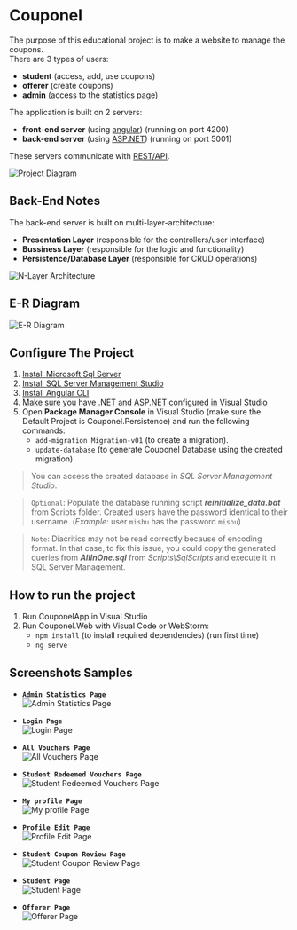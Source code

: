 # Couponel

The purpose of this educational project is to make a website to manage the coupons.  
There are 3 types of users:
* **student** (access, add, use coupons)
* **offerer** (create coupons)
* **admin** (access to the statistics page)

The application is built on 2 servers:
- **front-end server** (using [angular](https://angular.io/)) (running on port 4200)
- **back-end server** (using [ASP.NET](https://dotnet.microsoft.com/apps/aspnet)) (running on port 5001)

These servers communicate with [REST/API](https://restfulapi.net/).

![Project Diagram](https://github.com/enaki/Couponel/blob/Co-54/Documentation/architecture/front-back-diagram.png)

## Back-End Notes
The back-end server is built on multi-layer-architecture:
* **Presentation Layer** (responsible for the controllers/user interface)
* **Bussiness Layer** (responsible for the logic and functionality)
* **Persistence/Database Layer** (responsible for CRUD operations)

![N-Layer Architecture](https://github.com/enaki/Couponel/blob/Co-54/Documentation/architecture/multi-tier-architecture.png)  


## E-R Diagram

![E-R Diagram](https://github.com/enaki/Couponel/blob/Co-54/Documentation/diagrams/er-diagram.png)  
 

## Configure The Project
1. [Install Microsoft Sql Server](https://www.microsoft.com/en-us/sql-server/sql-server-downloads)
2. [Install SQL Server Management Studio](https://docs.microsoft.com/en-us/sql/ssms/)
3. [Install Angular CLI](https://angular.io/guide/setup-local)
4. [Make sure you have .NET and ASP.NET configured in Visual Studio](https://www.geeksforgeeks.org/how-to-install-and-setup-visual-studio-for-asp-net/)
5. Open **Package Manager Console** in Visual Studio (make sure the Default Project is Couponel.Persistence) and run the following commands:
   * ```add-migration Migration-v01``` (to create a migration).
   * ```update-database``` (to generate Couponel Database using the created migration)  

> You can access the created database in *SQL Server Management Studio*.

> `Optional`: Populate the database running script ***reinitialize_data.bat*** from Scripts folder. Created users have the password identical to their username. (*Example*: user `mishu` has the password `mishu`)

> `Note`: Diacritics may not be read correctly because of encoding format. In that case, to fix this issue, you could copy the generated queries from ***AllInOne.sql*** from *Scripts\SqlScripts* and execute it in SQL Server Management.

## How to run the project
1. Run CouponelApp in Visual Studio
2. Run Couponel.Web with Visual Code or WebStorm:
   - ```npm install``` (to install required dependencies) (run first time)
   - ```ng serve```

## Screenshots Samples


* **`Admin Statistics Page`**  
![Admin Statistics Page](https://github.com/enaki/Couponel/blob/master/Documentation/pages/admin-page.png)


* **`Login Page`**  
![Login Page](https://github.com/enaki/Couponel/blob/master/Documentation/pages/login.png)


* **`All Vouchers Page`**  
![All Vouchers Page](https://github.com/enaki/Couponel/blob/master/Documentation/pages/all-vouchers-student-page.png)


* **`Student Redeemed Vouchers Page`**  
![Student Redeemed Vouchers Page](https://github.com/enaki/Couponel/blob/master/Documentation/pages/my-redeemed-vouchers-student-page.png)


* **`My profile Page`**  
![My profile Page](https://github.com/enaki/Couponel/blob/master/Documentation/pages/my-profile.png)


* **`Profile Edit Page`**  
![Profile Edit Page](https://github.com/enaki/Couponel/blob/master/Documentation/pages/profile-edit.png)


* **`Student Coupon Review Page`**  
![Student Coupon Review Page](https://github.com/enaki/Couponel/blob/master/Documentation/pages/student-coupon-review.png)


* **`Student Page`**  
![Student Page](https://github.com/enaki/Couponel/blob/master/Documentation/pages/student-page.png)


* **`Offerer Page`**  
![Offerer Page](https://github.com/enaki/Couponel/blob/master/Documentation/pages/offerer-page.png)